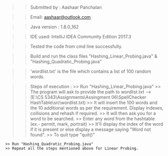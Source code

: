 >> Submitted by : Aashaar Panchalan

>> Email: aashaar@outlook.com

>> Java version : 1.8.0_162

>> IDE used: IntelliJ IDEA Community Edition 2017.3

>> Tested the code from cmd line successfully.

>> Build and run the class files "Hashing_Linear_Probing.java" & "Hashing_Quadratic_Probing.java"

>> 'wordlist.txt' is the file which contains a list of 100 random words.

>> Steps of execution :
	>> Run "Hashing_Linear_Probing.java"
	>> The program will ask to provide the path to wordlist.txt --> (E:\CS 5343\Assignments\Assingment 06\SpellChecker HashTable\src\wordlist.txt)
	>> It will insert the 100 words and the 10 additional words as per the requirement. Display indexes, collisions and rehash if required.
	>> It will then ask you for a word to be searched.
	>> Enter any word from the hashtable (ex.- permit, mark, portrait) 
	>> It'll display the index of the word if it is present or else display a message saying "Word not found".
	>> To quit type "quit()"

	>> Run "Hashing_Quadratic_Probing.java"
	>> Repeat all the steps mentioned above for Linear Probing.